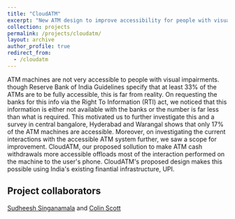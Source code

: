 ```yaml
---
title: "CloudATM"
excerpt: "New ATM design to improve accessibility for people with visual impairment."
collection: projects
permalink: /projects/cloudatm/
layout: archive
author_profile: true
redirect_from:
  - /cloudatm
---
```

ATM machines are not very accessible to people with visual impairments. though Reserve Bank of India Guidelines specify that at least 33% of the ATMs are to be fully accessible, this is far from reality. On requesting the banks for this info via the Right To Information (RTI) act, we noticed that this information is either not available with the banks or the number is far less than what is required. This motivated us to further investigate this and a survey in central bangalore, Hyderabad and Warangal shows that only 17% of the ATM machines are accessible. Moreover, on investigating the current interactions with the accessible ATM system further, we saw a scope for improvement. CloudATM, our proposed sollution to make ATM cash withdrawals more accessible offloads most of the interaction performed on the machine to the user's phone. CloudATM's proposed design makes this possible using India's existing finantial infrastructure, UPI.

## Project collaborators

[Sudheesh Singanamala](https://sudheesh.info) and [Colin Scott](https://people.eecs.berkeley.edu/~rcs/)